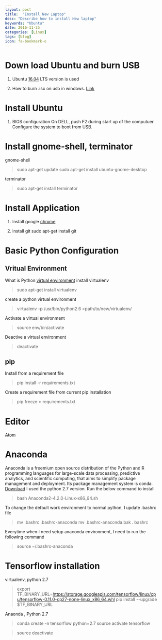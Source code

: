 ```yaml
---
layout: post
title:  "Install New Laptop"
desc: "Describe how to install New laptop"
keywords: "Ubuntu"
date: 2016-11-25
categories: [Linux]
tags: [blog]
icon: fa-bookmark-o
---
```


# Down load Ubuntu and burn USB
1. Ubuntu [16.04](https://www.ubuntu.com/download/desktop) LTS version is used

2. How to burn .iso on usb in windows. [Link](https://www.ubuntu.com/download/desktop/create-a-usb-stick-on-windows)

# Install Ubuntu
1. BIOS configuration
On DELL, push F2 during start up of the computuer.
Configure the system to boot from USB.

# Install gnome-shell, terminator
gnome-shell

> sudo apt-get update
> sudo apt-get install ubuntu-gnome-desktop

terminator

> sudo apt-get install terminator

# Install Application
1. Install google [chrome](https://www.google.com/chrome/browser/desktop/index.html)

2. Install git  sudo apt-get install git


# Basic Python Configuration

## Vritual Environment
What is Python [virtual environment](https://www.dabapps.com/blog/introduction-to-pip-and-virtualenv-python/)
install virtualenv

> sudo apt-get install virtualenv

create a python virtual environment

> virtualenv -p /usr/bin/python2.6 <path/to/new/virtualenv/

Activate a virtual environment

>source env/bin/activate

Deactive a virtual environment
>deactivate

## pip
Install from a requirement file

> pip install -r requirements.txt

Create a requirement file from current pip installation

> pip freeze > requirements.txt

# Editor
[Atom](https://atom.io/)

# Anaconda
Anaconda is a freemium open source distribution of the Python and R programming languages for large-scale data processing, predictive analytics, and scientific computing, that aims to simplify package management and deployment. Its package management system is conda.
[Download](https://www.continuum.io/downloads)
I used the python 2.7 version. Run the below command to install

> bash Anaconda2-4.2.0-Linux-x86_64.sh

To change the default work environment to normal python, I update .bashrc file

> mv .bashrc .bashrc-anaconda
> mv .bashrc-anaconda.bak . bashrc

Everytime when I need setup anaconda environment, I need to run the following command

> source ~/.bashrc-anaconda


# Tensorflow installation
virtualenv, python 2.7

> export TF_BINARY_URL=https://storage.googleapis.com/tensorflow/linux/cpu/tensorflow-0.11.0-cp27-none-linux_x86_64.whl
> pip install --upgrade $TF_BINARY_URL

Anaonda , Python 2.7

> conda create -n tensorflow python=2.7
> source activate tensorflow

> source deactivate
